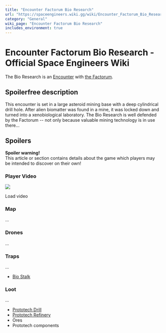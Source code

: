 ```yaml
---
title: "Encounter Factorum Bio Research"
url: "https://spaceengineers.wiki.gg/wiki/Encounter_Factorum_Bio_Research"
category: "General"
wiki_page: "Encounter Factorum Bio Research"
includes_environment: true
---
```


# Encounter Factorum Bio Research - Official Space Engineers Wiki

The Bio Research is an [Encounter](https://spaceengineers.wiki.gg/wiki/Global_Encounters "Global Encounters") with [the Factorum](https://spaceengineers.wiki.gg/wiki/The_Factorum "The Factorum").

## Spoilerfree description

This encounter is set in a large asteroid mining base with a deep cylindrical drill hole. After alien biomatter was found in a mine, it was locked down and turned into a xenobiological laboratory. The Bio Research is well defended by the Factorum -- not only because valuable mining technology is in use there...

## Spoilers

**Spoiler warning!**  
This article or section contains details about the game which players may be intended to discover on their own!

### Player Video

![](https://i.ytimg.com/vi/O6fZ1Z70kkA/hqdefault.jpg)

Load video

### Map

...

### Drones

...

### Traps

...

*   [Bio Stalk](https://spaceengineers.wiki.gg/wiki/Bio_Stalk "Bio Stalk")

### Loot

...

*   [Prototech Drill](https://spaceengineers.wiki.gg/wiki/Prototech_Drill "Prototech Drill")
*   [Prototech Refinery](https://spaceengineers.wiki.gg/wiki/Prototech_Refinery "Prototech Refinery")
*   Ores
*   Prototech components
